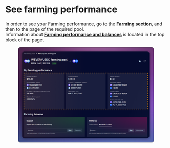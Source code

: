 # See farming performance

In order to see your Farming performance, go to the [**Farming section**](../../), and then to the page of the required pool.\
Information about [**Farming performance and balances**](../interface/farm-page-user/farming-perfomance-and-balances.md) is located in the top block of the page.

<figure><img src="../../../../.gitbook/assets/image (90).png" alt=""><figcaption></figcaption></figure>
